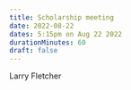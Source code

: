 ```yaml
---
title: Scholarship meeting
date: 2022-08-22
dates: 5:15pm on Aug 22 2022
durationMinutes: 60
draft: false
---
```

Larry Fletcher